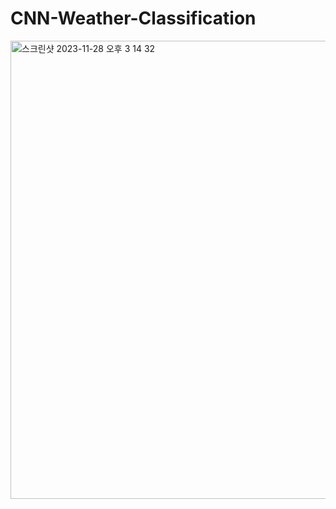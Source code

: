 # CNN-Weather-Classification
<img width="733" alt="스크린샷 2023-11-28 오후 3 14 32" src="https://github.com/Heyjooo/CNN-Weather-Classification/assets/97782228/d3b08430-fcfc-4047-af0f-3845158f1589">

